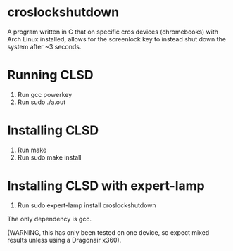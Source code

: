 # croslockshutdown
A program written in C that on specific cros devices (chromebooks) with Arch Linux installed, allows for the screenlock key to instead shut down the system after ~3 seconds.

# Running CLSD
1. Run gcc powerkey
2. Run sudo ./a.out

# Installing CLSD
1. Run make
2. Run sudo make install

# Installing CLSD with expert-lamp
1. Run sudo expert-lamp install croslockshutdown

The only dependency is gcc. 

(WARNING, this has only been tested on one device, so expect mixed results unless using a Dragonair x360).
